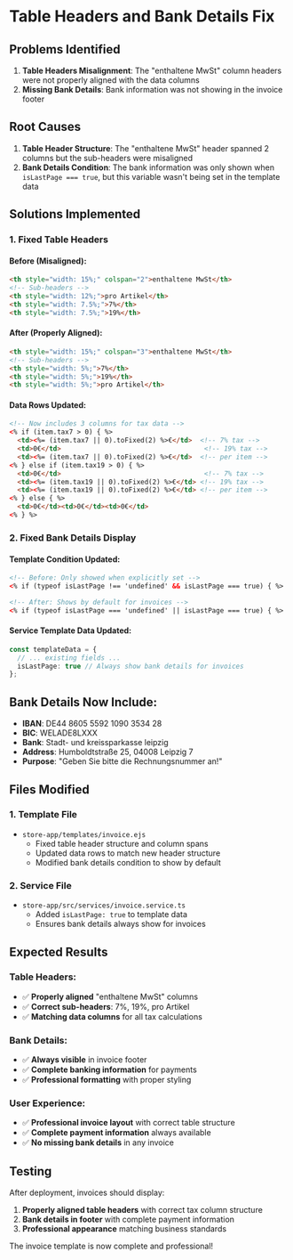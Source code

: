 # Table Headers and Bank Details Fix

## Problems Identified
1. **Table Headers Misalignment**: The "enthaltene MwSt" column headers were not properly aligned with the data columns
2. **Missing Bank Details**: Bank information was not showing in the invoice footer

## Root Causes
1. **Table Header Structure**: The "enthaltene MwSt" header spanned 2 columns but the sub-headers were misaligned
2. **Bank Details Condition**: The bank information was only shown when `isLastPage === true`, but this variable wasn't being set in the template data

## Solutions Implemented

### 1. Fixed Table Headers

#### Before (Misaligned):
```html
<th style="width: 15%;" colspan="2">enthaltene MwSt</th>
<!-- Sub-headers -->
<th style="width: 12%;">pro Artikel</th>
<th style="width: 7.5%;">7%</th>
<th style="width: 7.5%;">19%</th>
```

#### After (Properly Aligned):
```html
<th style="width: 15%;" colspan="3">enthaltene MwSt</th>
<!-- Sub-headers -->
<th style="width: 5%;">7%</th>
<th style="width: 5%;">19%</th>
<th style="width: 5%;">pro Artikel</th>
```

#### Data Rows Updated:
```html
<!-- Now includes 3 columns for tax data -->
<% if (item.tax7 > 0) { %>
  <td><%= (item.tax7 || 0).toFixed(2) %>€</td>  <!-- 7% tax -->
  <td>0€</td>                                    <!-- 19% tax -->
  <td><%= (item.tax7 || 0).toFixed(2) %>€</td>  <!-- per item -->
<% } else if (item.tax19 > 0) { %>
  <td>0€</td>                                    <!-- 7% tax -->
  <td><%= (item.tax19 || 0).toFixed(2) %>€</td> <!-- 19% tax -->
  <td><%= (item.tax19 || 0).toFixed(2) %>€</td> <!-- per item -->
<% } else { %>
  <td>0€</td><td>0€</td><td>0€</td>
<% } %>
```

### 2. Fixed Bank Details Display

#### Template Condition Updated:
```html
<!-- Before: Only showed when explicitly set -->
<% if (typeof isLastPage !== 'undefined' && isLastPage === true) { %>

<!-- After: Shows by default for invoices -->
<% if (typeof isLastPage === 'undefined' || isLastPage === true) { %>
```

#### Service Template Data Updated:
```typescript
const templateData = {
  // ... existing fields ...
  isLastPage: true // Always show bank details for invoices
};
```

## Bank Details Now Include:
- **IBAN**: DE44 8605 5592 1090 3534 28
- **BIC**: WELADE8LXXX
- **Bank**: Stadt- und kreissparkasse leipzig
- **Address**: Humboldtstraße 25, 04008 Leipzig 7
- **Purpose**: "Geben Sie bitte die Rechnungsnummer an!"

## Files Modified

### 1. Template File
- `store-app/templates/invoice.ejs`
  - Fixed table header structure and column spans
  - Updated data rows to match new header structure
  - Modified bank details condition to show by default

### 2. Service File
- `store-app/src/services/invoice.service.ts`
  - Added `isLastPage: true` to template data
  - Ensures bank details always show for invoices

## Expected Results

### Table Headers:
- ✅ **Properly aligned** "enthaltene MwSt" columns
- ✅ **Correct sub-headers**: 7%, 19%, pro Artikel
- ✅ **Matching data columns** for all tax calculations

### Bank Details:
- ✅ **Always visible** in invoice footer
- ✅ **Complete banking information** for payments
- ✅ **Professional formatting** with proper styling

### User Experience:
- ✅ **Professional invoice layout** with correct table structure
- ✅ **Complete payment information** always available
- ✅ **No missing bank details** in any invoice

## Testing
After deployment, invoices should display:
1. **Properly aligned table headers** with correct tax column structure
2. **Bank details in footer** with complete payment information
3. **Professional appearance** matching business standards

The invoice template is now complete and professional!
